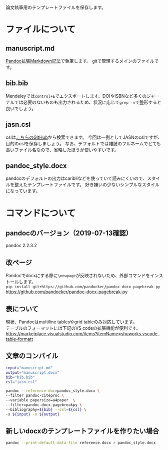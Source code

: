 論文執筆用のテンプレートファイルを保存します。

# ファイルについて
## manuscript.md
[Pandoc拡張Markdown記法](http://sky-y.github.io/site-pandoc-jp/users-guide/)で執筆します。
gitで管理するメインのファイルです。

## bib.bib
Mendeleyでは`control+E`でエクスポートします。DOIやISBNなど多くのジャーナルでは必要のないものも出力されるため、状況に応じで`grep -v`で整形すると良いでしょう。

## jasn.csl
cslは[こちらのGitHub](https://github.com/citation-style-language/styles/find/master)から検索できます。
今回は一例としてJASNのcslですが、目的のcslを保存しましょう。
なお、デフォルトでは雑誌のフルネームでとても長いファイル名なので、省略したほうが使いやすいです。

## pandoc_style.docx
pandocのデフォルトの出力はcaribliなどを使っていて読みにくいので、スタイルを整えたテンプレートファイルです。
好き嫌いの少ないシンプルなスタイルになっています。

# コマンドについて

## pandocのバージョン（2019-07-13確認）
pandoc 2.2.3.2

## 改ページ
Pandocでdocxにする際に`\newpage`が反映されないため、外部コマンドをインストールします。  
`pip install git+https://github.com/pandocker/pandoc-docx-pagebreak-py`  
https://github.com/pandocker/pandoc-docx-pagebreak-py

## 表について
現状、Pandocはmultiline tablesやgrid tableのみ対応しています。  
テーブルのフォーマットには下記のVS codeの拡張機能が便利です。  
https://marketplace.visualstudio.com/items?itemName=shuworks.vscode-table-formatt

## 文章のコンパイル
```bash
input="manuscript.md"
output="manuscript.docx"
bib="bib.bib"
csl="jasn.csl"

pandoc --reference-doc=pandoc_style.docx \
--filter pandoc-citeproc \
--variable papersize=a4paper  \
--filter=pandoc-docx-pagebreakpy \
--bibliography=${bib} --csl=${csl} \
-s ${input} -o ${output}
```

## 新しいdocxのテンプレートファイルを作りたい場合
```bash
pandoc --print-default-data-file reference.docx > pandoc_style.docx
```
